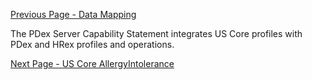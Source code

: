 <!-- capabilitystatement-pdex-server-intro.md {% comment %}
*****************************************************************************************
*                            WARNING: DO NOT EDIT THIS FILE                             *
*                                                                                       *
* This file is generated by SUSHI. Any edits you make to this file will be overwritten. *
*                                                                                       *
* To change the contents of this file, edit the original source file at:                *
* ig-data/input/pagecontent/capabilitystatement-pdex-server-intro.md                    *
*****************************************************************************************
{% endcomment %} -->
[Previous Page - Data Mapping](DataMapping.html)

The PDex Server Capability Statement integrates US Core profiles with PDex and HRex profiles and operations.






[Next Page - US Core AllergyIntolerance](USCoreAllergyIntolerance.html)
